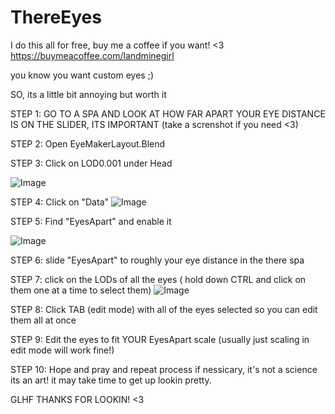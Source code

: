 # ThereEyes

I do this all for free, buy me a coffee if you want! <3 https://buymeacoffee.com/landminegirl


you know you want custom eyes ;)

SO, its a little bit annoying but worth it

STEP 1: GO TO A SPA AND LOOK AT HOW FAR APART YOUR EYE DISTANCE IS ON THE SLIDER, ITS IMPORTANT (take a screnshot if you need <3)

STEP 2: Open EyeMakerLayout.Blend

STEP 3: Click on LOD0.001 under Head

![Image](https://github.com/user-attachments/assets/38b27093-39b2-48ad-8818-c90495aa04be)


STEP 4: Click on "Data"
![Image](https://github.com/user-attachments/assets/87f880f6-9a60-4a8b-ae63-515ff1a1700d)

STEP 5: Find "EyesApart" and enable it

![Image](https://github.com/user-attachments/assets/1e3103ee-28ca-4dd4-a13b-7dea29cfa8b2)


STEP 6: slide "EyesApart" to roughly your eye distance in the there spa

STEP 7: click on the LODs of all the eyes ( hold down CTRL and click on them one at a time to select them)
![Image](https://github.com/user-attachments/assets/c605ac18-7887-4eeb-aa8d-7a151155e79a)

STEP 8: Click TAB (edit mode) with all of the eyes selected so you can edit them all at once

STEP 9: Edit the eyes to fit YOUR EyesApart scale (usually just scaling in edit mode will work fine!)

STEP 10: Hope and pray and repeat process if nessicary, it's not a science its an art! it may take time to get up lookin pretty.


GLHF THANKS FOR LOOKIN! <3
